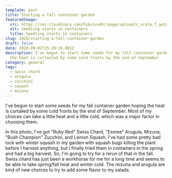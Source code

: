 ```yaml
---
template: post
title: Starting a fall container garden
featuredImage:
  src: https://res.cloudinary.com/hskvixv4h/image/upload/c_scale,f_auto,q_auto,w_1000/v1599149399/fall-seedlings-43_lkebyg.jpg
  alt: Seedling starts in containers
  title: Seedling starts in containers
slug: 2020/starting-a-fall-container-garden
draft: false
date: 2020-09-02T15:20:24.881Z
description: I've begun to start some seeds for my fall container garden hoping
  the heat is curtailed by some cold fronts by the end of September.
category: general
tags:
  - swiss chard
  - arugula
  - zucchini
  - squash
  - mizuna
---
```

I've begun to start some seeds for my fall container garden hoping the heat is curtailed by some cold fronts by the end of September. Most of my choices can take a little heat and a little cold, which was a major factor in choosing them.

In this photo, I've got "Ruby Red" Swiss Chard, "Esmee" Arugula, Mizuna, "Bush Champion" Zucchini, and Lemon Squash. I've had some pretty bad luck with winter squash in my garden with squash bugs killing the plant before I harvest anything, but I finally tried them in containers in the spring and had a big harvest. So, I'm going to try for a rerun of that in the fall. Swiss chard has just been a workhorse for me for a long time and seems to be able to take spring/fall heat and winter cold. The mizuna and arugula are kind of new choices to try to add some flavor to my salads.